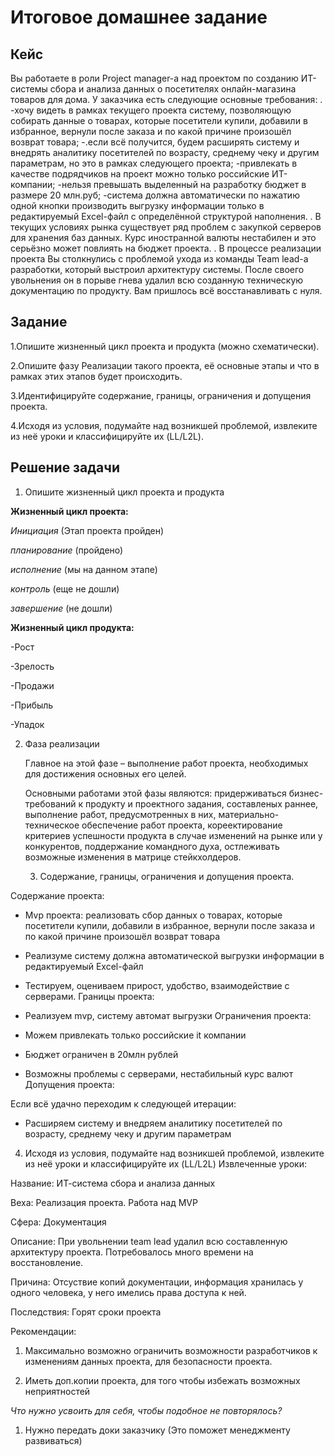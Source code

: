 # Итоговое домашнее задание
## Кейс
Вы работаете в роли Project manager-а над проектом по созданию ИТ-системы сбора и анализа данных о посетителях онлайн-магазина товаров для дома. У заказчика есть следующие основные требования:
.
-хочу видеть в рамках текущего проекта систему, позволяющую собирать данные о товарах, которые посетители купили, добавили в избранное, вернули после заказа и по какой причине произошёл возврат товара;
-.если всё получится, будем расширять систему и внедрять аналитику посетителей по возрасту, среднему чеку и другим параметрам, но это в рамках следующего проекта;
-привлекать в качестве подрядчиков на проект можно только российские ИТ-компании;
-нельзя превышать выделенный на разработку бюджет в размере 20 млн.руб;
-система должна автоматически по нажатию одной кнопки производить выгрузку информации только в редактируемый Excel-файл с определённой структурой наполнения.
.
В текущих условиях рынка существует ряд проблем с закупкой серверов для хранения баз данных. Курс иностранной валюты нестабилен и это серьёзно может повлиять на бюджет проекта.
.
В процессе реализации проекта Вы столкнулись с проблемой ухода из команды Team lead-а разработки, который выстроил архитектуру системы. После своего увольнения он в порыве гнева удалил всю созданную техническую документацию по продукту. Вам пришлось всё восстанавливать с нуля.

## Задание

1.Опишите жизненный цикл проекта и продукта (можно схематически).

2.Опишите фазу Реализации такого проекта, её основные этапы и что в рамках этих этапов будет происходить.

3.Идентифицируйте содержание, границы, ограничения и допущения проекта.

4.Исходя из условия, подумайте над возникшей проблемой, извлеките из неё уроки и классифицируйте их (LL/L2L).

## Решение задачи
1. Опишите жизненный цикл проекта и продукта

**Жизненный цикл проекта:**

*Инициация* (Этап проекта пройден)

*планирование* (пройдено)

*исполнение* (мы на данном этапе)

*контроль* (еще не дошли)

*завершение* (не дошли)

**Жизненный цикл продукта:**

-Рост

-Зрелость

-Продажи

-Прибыль

-Упадок

2. Фаза реализации

   Главное на этой фазе – выполнение работ проекта, необходимых для достижения основных его целей.
   
   Основными работами этой фазы являются: придерживаться бизнес-требований к продукту и проектного задания, составленых раннее,  выполнение работ, 
   предусмотренных в них, материально-техническое обеспечение работ проекта, 
   кореектирование критериев успешности продукта в случае изменений на рынке или у конкурентов, 
   поддержание командного духа, остлеживать возможные изменения в матрице стейкхолдеров. 
   
   3. Содержание, границы, ограничения и допущения проекта.

Содержание проекта:

- Mvp проекта: реализовать сбор данных о товарах, которые посетители купили, добавили в избранное, вернули после заказа и по какой причине произошёл возврат товара

- Реализуме систему должна автоматической выгрузки информации в редактируемый Excel-файл

- Тестируем, оцениваем прирост, удобство, взаимодействие с серверами. 
Границы проекта:

- Реализуем mvp, систему автомат выгрузки
Ограничения проекта:

 - Можем привлекать только российские it компании

 - Бюджет ограничен в 20млн рублей

 - Возможны проблемы с серверами, нестабильный курс валют
Допущения проекта:

  Если всё удачно переходим к следующей итерации:

  - Расширяем систему и внедряем аналитику посетителей по возрасту, среднему чеку и другим параметрам


4. Исходя из условия, подумайте над возникшей проблемой, извлеките из неё уроки и классифицируйте их (LL/L2L)
Извлеченные уроки:

Название:  ИТ-система сбора и анализа данных

Веха: Реализация проекта. Работа над MVP

Сфера: Документация

Описание: При увольнении team lead удалил всю составленную архитектуру проекта. Потребовалось много времени на восстановление.

Причина: Отсуствие копий документации, информация хранилась у одного человека, у него имелись права доступа к ней.

Последствия:  Горят сроки проекта

Рекомендации:

1. Максимально возможно ограничить возможности разработчиков к изменениям данных проекта, для безопасности проекта.

2. Иметь доп.копии проекта, для того чтобы избежать возможных неприятностей

*Что нужно усвоить для себя, чтобы подобное не повторялось?* 

1. Нужно передать доки заказчику (Это поможет менеджменту развиваться)


